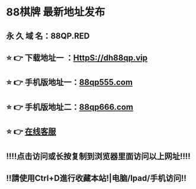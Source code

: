 # 88棋牌 最新地址发布
## 永 久 域 名：88QP.RED
## ⭐️ 👉 下载地址一 ：<a href="http://dh88qp.vip">HttpS://dh88qp.vip</a>
## ⭐️ 👉 手机版地址一：<a href="http://www.88qp555.com">88qp555.com</a>
## ⭐️ 👉 手机版地址二：<a href="http://www.88qp666.com">88qp666.com</a>
## ⭐️ 👉  <a href="https://www.88qpkf.com">在线客服</a>
## ‼️‼️点击访问或长按复制到浏览器里面访问以上网址‼️‼️
## ‼️請使用Ctrl+D進行收藏本站!|电脑/Ipad/手机访问‼️
